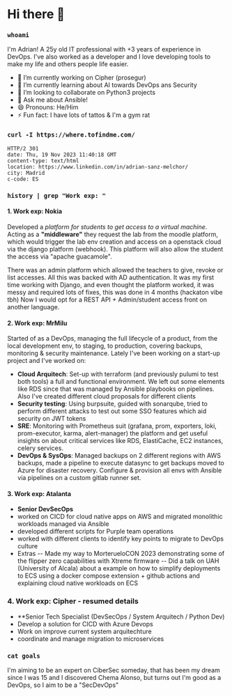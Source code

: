 # Hi there 👋

### `whoami`

I'm Adrian! A 25y old IT professional with +3 years of experience in DevOps. I've also worked as a developer and I love developing tools to make my life and others people life easier. 

- 🔭 I’m currently working on Cipher (prosegur)
- 🌱 I’m currently learning about AI towards DevOps ans Security 
- 👯 I’m looking to collaborate on Python3 projects 
- 💬 Ask me about Ansible!
- 😄 Pronouns: He/Him
- ⚡ Fun fact: I have lots of tattos & I'm a gym rat

### `curl -I https://where.tofindme.com/`

```
HTTP/2 301 
date: Thu, 19 Nov 2023 11:40:18 GMT
content-type: text/html
location: https://www.linkedin.com/in/adrian-sanz-melchor/
city: Madrid
c-code: ES
```

### `history | grep "Work exp: "`

####  **1. Work exp: Nokia**

Developed a *platform for students to get access to a virtual machine*. Acting as a **"middleware"** they request the lab from the moodle platform, which would trigger the lab env creation and access on a openstack cloud via the django platform (webhook). This platform will also allow the student the access via "apache guacamole".

There was an admin platform which allowed the teachers to give, revoke or list accesses. All this was backed with AD authentication. It was my first time working with Django, and even thought the platform worked, it was messy and required lots of fixes, this was done in 4 months (hackaton vibe tbh) Now I would opt for a REST API + Admin/student access front on another language. 

####  **2. Work exp: MrMilu**

Started of as a DevOps, managing the full lifecycle of a product, from the local development env, to staging, to production, covering backups, monitoring & security maintenance. Lately I've been working on a start-up project and I've worked on:
- **Cloud Arquitech**: Set-up with terraform (and previously pulumi to test both tools) a full and functional environment. We left out some elements like RDS since that was managed by Ansible playbooks on pipelines. Also I've created different cloud proposals for different clients 
- **Security testing**: Using burpsuite, guided with sonarqube, tried to perform different attacks to test out some SSO features which aid security on JWT tokens
- **SRE**: Monitoring with Prometheus suit (grafana, prom, exporters, loki, prom-executor, karma, alert-manager) the platform and get useful insights on about critical services like RDS, ElastiCache, EC2 instances, celery services. 
- **DevOps & SysOps**: Managed backups on 2 different regions with AWS backups, made a pipeline to execute datasync to get backups moved to Azure for disaster recovery. Configure & provision all envs with Ansible via pipelines on a custom gitlab runner set. 

#### **3. Work exp: Atalanta**

- **Senior DevSecOps** 
- worked on CICD for cloud native apps on AWS and migrated monolithic workloads managed via Ansible
- developed different scripts for Purple team operations
- worked with different clients to identify key points to migrate to DevOps culture
- Extras
-- Made my way to MorterueloCON 2023 demonstrating some of the flipper zero capabilities with Xtreme firmware
-- Did a talk on UAH (University of Alcala) about a example on how to simplify deployments to ECS using a docker compose extension + github actions and explaining cloud native workloads on ECS

### **4. Work exp: Cipher - resumed details**

- **Senior Tech Specialist (DevSecOps / System Arquitech / Python Dev)
- Develop a solution for CICD with Azure Devops
- Work on improve current system arquitechture 
- coordinate and manage migration to microservices

### `cat goals`

I'm aiming to be an expert on CiberSec someday, that has been my dream since I was 15 and I discovered Chema Alonso, but turns out I'm good as a DevOps, so I aim to be a "SecDevOps"
